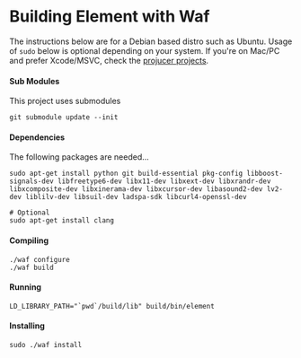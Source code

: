 # Building Element with Waf
The instructions below are for a Debian based distro such as Ubuntu. Usage of `sudo` below is optional depending on your system. If you're on Mac/PC and prefer Xcode/MSVC, check the [projucer projects](../tools/jucer).

#### Sub Modules
This project uses submodules
```
git submodule update --init
```

#### Dependencies
The following packages are needed...
```
sudo apt-get install python git build-essential pkg-config libboost-signals-dev libfreetype6-dev libx11-dev libxext-dev libxrandr-dev libxcomposite-dev libxinerama-dev libxcursor-dev libasound2-dev lv2-dev liblilv-dev libsuil-dev ladspa-sdk libcurl4-openssl-dev

# Optional
sudo apt-get install clang
```

#### Compiling
```
./waf configure
./waf build
```

#### Running
```
LD_LIBRARY_PATH="`pwd`/build/lib" build/bin/element
```

#### Installing
```
sudo ./waf install
```
